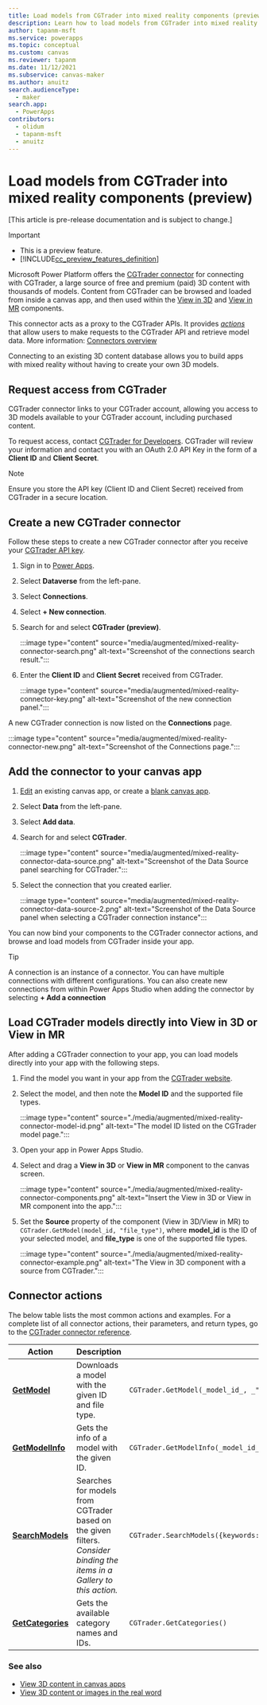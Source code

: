 ```yaml
---
title: Load models from CGTrader into mixed reality components (preview)
description: Learn how to load models from CGTrader into mixed reality components
author: tapanm-msft
ms.service: powerapps
ms.topic: conceptual
ms.custom: canvas
ms.reviewer: tapanm
ms.date: 11/12/2021
ms.subservice: canvas-maker
ms.author: anuitz
search.audienceType: 
  - maker
search.app: 
  - PowerApps
contributors:
  - olidum
  - tapanm-msft
  - anuitz
---
```


# Load models from CGTrader into mixed reality components (preview)

[This article is pre-release documentation and is subject to change.]

> [!IMPORTANT]
> - This is a preview feature.
> - [!INCLUDE[cc_preview_features_definition](../../includes/cc-preview-features-definition.md)]

Microsoft Power Platform offers the [CGTrader connector](/connectors/cgtrader/) for connecting with CGTrader, a large source of free and premium (paid) 3D content with thousands of models. Content from CGTrader can be browsed and loaded from inside a canvas app, and then used within the [View in 3D](mixed-reality-component-view-3d.md) and [View in MR](mixed-reality-component-view-mr.md) components.

This connector acts as a proxy to the CGTrader APIs. It provides [_actions_](/connectors/connectors#actions) that allow users to make requests to the CGTrader API and retrieve model data. More information: [Connectors overview](/connectors/custom-connectors/use-custom-connector-powerapps)

Connecting to an existing 3D content database allows you to build apps with mixed reality without having to create your own 3D models.

## Request access from CGTrader

CGTrader connector links to your CGTrader account, allowing you access to 3D models available to your CGTrader account, including purchased content. 

To request access, contact [CGTrader for Developers](https://www.cgtrader.com/developers). CGTrader will review your information and contact you with an OAuth 2.0 API Key in the form of a **Client ID** and **Client Secret**.

> [!NOTE]
> Ensure you store the API key (Client ID and Client Secret) received from CGTrader in a secure location.

## Create a new CGTrader connector

Follow these steps to create a new CGTrader connector after you receive your [CGTrader API key](#request-access-from-cgtrader).

1. Sign in to [Power Apps](https://make.powerapps.com/).

1. Select **Dataverse** from the left-pane.

1. Select **Connections**.

1. Select **+ New connection**.

1. Search for and select **CGTrader (preview)**.

    :::image type="content" source="media/augmented/mixed-reality-connector-search.png" alt-text="Screenshot of the connections search result.":::

1. Enter the **Client ID** and **Client Secret** received from CGTrader.

    :::image type="content" source="media/augmented/mixed-reality-connector-key.png" alt-text="Screenshot of the new connection panel.":::

A new CGTrader connection is now listed on the **Connections** page.

:::image type="content" source="media/augmented/mixed-reality-connector-new.png" alt-text="Screenshot of the Connections page.":::

## Add the connector to your canvas app

1. [Edit](edit-app.md) an existing canvas app, or create a [blank canvas app](add-data-connection.md#open-a-blank-app).

1. Select **Data** from the left-pane.

1. Select **Add data**.

1. Search for and select **CGTrader**.

    :::image type="content" source="media/augmented/mixed-reality-connector-data-source.png" alt-text="Screenshot of the Data Source panel searching for CGTrader.":::

1. Select the connection that you created earlier.

    :::image type="content" source="media/augmented/mixed-reality-connector-data-source-2.png" alt-text="Screenshot of the Data Source panel when selecting a CGTrader connection instance":::

You can now bind your components to the CGTrader connector actions, and browse and load models from CGTrader inside your app.

> [!TIP]
> A connection is an instance of a connector. You can have multiple connections with different configurations. You can also create new connections from within Power Apps Studio when adding the connector by selecting **+ Add a connection**

## Load CGTrader models directly into View in 3D or View in MR

After adding a CGTrader connection to your app, you can load models directly into your app with the following steps.

1. Find the model you want in your app from the [CGTrader website](https://www.cgtrader.com/).

1. Select the model, and then note the **Model ID** and the supported file types.

    :::image type="content" source="./media/augmented/mixed-reality-connector-model-id.png" alt-text="The model ID listed on the CGTrader model page.":::

1. Open your app in Power Apps Studio.

1. Select and drag a **View in 3D** or **View in MR** component to the canvas screen.

    :::image type="content" source="./media/augmented/mixed-reality-connector-components.png" alt-text="Insert the View in 3D or View in MR component into the app.":::

1. Set the **Source** property of the component (View in 3D/View in MR) to `CGTrader.GetModel(model_id, "file_type")`, where **model_id** is the ID of your selected model, and **file_type** is one of the supported file types.

    :::image type="content" source="./media/augmented/mixed-reality-connector-example.png" alt-text="The View in 3D component with a source from CGTrader.":::

## Connector actions

The below table lists the most common actions and examples. For a complete list of all connector actions, their parameters, and return types, go to the [CGTrader connector reference](/connectors/cgtrader/#actions).

| Action | Description | Example |
|--|--|--|
| **[GetModel](/connectors/cgtrader/#downloads-a-model-with-the-given-id-and-file-type.)** | Downloads a model with the given ID and file type. | `CGTrader.GetModel(_model_id_, _"file_type"_)` |
| **[GetModelInfo](/connectors/cgtrader/#gets-the-info-of-a-model-with-the-given-id.)** | Gets the info of a model with the given ID. | `CGTrader.GetModelInfo(_model_id_)` |
| **[SearchModels](/connectors/cgtrader/#searches-for-models-from-cgtrader-based-on-the-given-filters.)** | Searches for models from CGTrader based on the given filters. _Consider binding the items in a Gallery to this action._ | `CGTrader.SearchModels({keywords:"_keywords_",extensions:"_file_types_"}).Models` |
| **[GetCategories](/connectors/cgtrader/#gets-the-available-category-names-and-ids.)** | Gets the available category names and IDs. | `CGTrader.GetCategories()` |

### See also

- [View 3D content in canvas apps](mixed-reality-component-view-3d.md) <br>
- [View 3D content or images in the real word](mixed-reality-component-view-mr.md)
